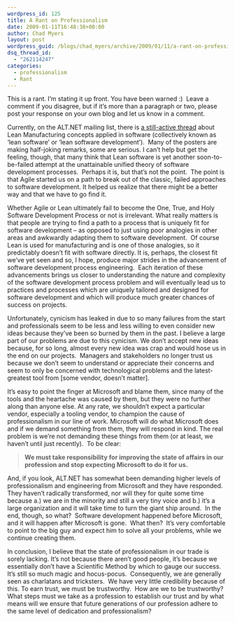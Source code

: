 ```yaml
---
wordpress_id: 125
title: A Rant on Professionalism
date: 2009-01-11T16:48:38+00:00
author: Chad Myers
layout: post
wordpress_guid: /blogs/chad_myers/archive/2009/01/11/a-rant-on-professionalism.aspx
dsq_thread_id:
  - "262114247"
categories:
  - professionalism
  - Rant
---
```

This is a rant. I’m stating it up front. You have been warned :)&#160; Leave a comment if you disagree, but if it’s more than a paragraph or two, please post your response on your own blog and let us know in a comment.

Currently, on the ALT.NET mailing list, there is [a still-active thread](http://tech.groups.yahoo.com/group/altdotnet/message/18856) about Lean Manufacturing concepts applied in software (collectively known as ‘lean software’ or ‘lean software development’).&#160; Many of the posters are making half-joking remarks, some are serious. I can’t help but get the feeling, though, that many think that Lean software is yet another soon-to-be-failed attempt at the unattainable unified theory of software development processes.&#160; Perhaps it is, but that’s not the point.&#160; The point is that Agile started us on a path to break out of the classic, failed approaches to software development. It helped us realize that there might be a better way and that we have to go find it. 

Whether Agile or Lean ultimately fail to become the One, True, and Holy Software Development Process or not is irrelevant. What really matters is that people are trying to find a path to a process that is uniquely fit for software development – as opposed to just using poor analogies in other areas and awkwardly adapting them to software development.&#160; Of course Lean is used for manufacturing and is one of those analogies, so it predictably doesn’t fit with software directly. It is, perhaps, the closest fit we’ve yet seen and so, I hope, produce major strides in the advancement of software development process engineering.&#160; Each iteration of these advancements brings us closer to understanding the nature and complexity of the software development process problem and will eventually lead us to practices and processes which are uniquely tailored and designed for software development and which will produce much greater chances of success on projects.

Unfortunately, cynicism has leaked in due to so many failures from the start and professionals seem to be less and less willing to even consider new ideas because they’ve been so burned by them in the past. I believe a large part of our problems are due to this cynicism. We don&#8217;t accept new ideas because, for so long, almost every new idea was crap and would hose us in the end on our projects.&#160; Managers and stakeholders no longer trust us because we don&#8217;t seem to understand or appreciate their concerns and seem to only be concerned with technological problems and the latest-greatest tool from [some vendor, doesn&#8217;t matter].

It&#8217;s easy to point the finger at Microsoft and blame them, since many of the tools and the heartache was caused by them, but they were no further along than anyone else. At any rate, we shouldn&#8217;t expect a particular vendor, especially a tooling vendor, to champion the cause of professionalism in our line of work. Microsoft will do what Microsoft does and if we demand something from them, they will respond in kind. The real problem is we&#8217;re not demanding these things from them (or at least, we haven&#8217;t until just recently).&#160; To be clear:

> **We must take responsibility for improving the state of affairs in our profession and stop expecting Microsoft to do it for us.**

And, if you look, ALT.NET has somewhat been demanding higher levels of professionalism and engineering from Microsoft and they have responded. They haven&#8217;t radically transformed, nor will they for quite some time because a.) we are in the minority and still a very tiny voice and b.) it&#8217;s a large organization and it will take time to turn the giant ship around.&#160; In the end, though, so what?&#160; Software development happened before Microsoft, and it will happen after Microsoft is gone.&#160; What then?&#160; It’s very comfortable to point to the big guy and expect him to solve all your problems, while we continue creating them.

In conclusion, I believe that the state of professionalism in our trade is sorely lacking. It’s not because there aren’t good people, it’s because we essentially don’t have a Scientific Method by which to gauge our success. It’s still so much magic and hocus-pocus.&#160; Consequently, we are generally seen as charlatans and tricksters.&#160; We have very little credibility because of this. To earn trust, we must be trustworthy.&#160; How are we to be trustworthy? What steps must we take as a profession to establish our trust and by what means will we ensure that future generations of our profession adhere to the same level of dedication and professionalism?
